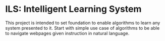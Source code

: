 # ILS: Intelligent Learning System
This project is intended to set foundation to enable algorithms to learn any system presented to it. Start with simple use case of algorithms to be able to navigate webpages given instruction in natural language.
